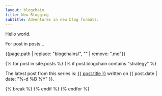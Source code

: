 ```yaml
---
layout: blogchain
title: New Blogging
subtitle: Adventures in new blog formats.
---
```


Hello world.

For post in posts...

{{page.path | replace: "blogchains/", "" | remove: ".md"}}

{% for post in site.posts  %}
{% if post.blogchain contains "strategy" %}
<p>The latest post from this series is: <a href="{{ post.url }}">{{ post.title }}</a> written on {{ post.date | date: "%-d %B %Y" }}.</p>
{% break %}
{% endif %}
{% endfor %}